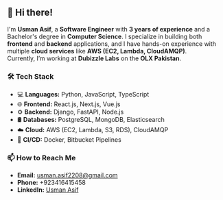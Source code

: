 
## 👋 Hi there!

I'm **Usman Asif**, a **Software Engineer** with **3 years of experience** and a Bachelor's degree in **Computer Science**. I specialize in building both **frontend** and **backend** applications, and I have hands-on experience with multiple **cloud services** like **AWS (EC2, Lambda, CloudAMQP)**.  
Currently, I’m working at **Dubizzle Labs** on the **OLX Pakistan**.

### 🛠 Tech Stack

-   💻 **Languages:** Python, JavaScript, TypeScript
-   🌐 **Frontend:** React.js, Next.js, Vue.js
-   ⚙️ **Backend:** Django, FastAPI, Node.js
-   🛢 **Databases:** PostgreSQL, MongoDB, Elasticsearch
-   ☁️ **Cloud:** AWS (EC2, Lambda, S3, RDS), CloudAMQP 
-   🔄 **CI/CD:** Docker, Bitbucket Pipelines

### 📫 How to Reach Me

-   **Email:** usman.asif2208@gmail.com
-   **Phone:** +923416415458
-   **LinkedIn:** [Usman Asif](https://www.linkedin.com/in/usman-asif-ua2208/)
